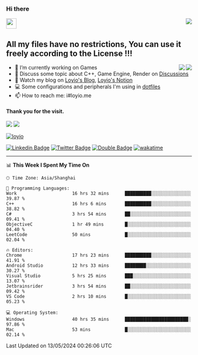 <h3 align="left">Hi there</h3>
<img src='https://em-content.zobj.net/source/animated-noto-color-emoji/356/waving-hand_light-skin-tone_1f44b-1f3fb_1f3fb.gif' width='28' />
<a align="right" href="https://github.com/loyio/loyio/blob/master/STAR/README.md"><img align="right" src="https://img.shields.io/badge/LOYIO-STAR-green" /></a>

## All my files have no restrictions, You can use it freely according to the License !!!

<a href="https://github.com/loyio#gh-light-mode-only">
     <img align="right"  src="https://loy-readme.vercel.app/api/top-langs/?username=loyio&langs_count=6&hide=css,html,jupyter%20notebook" />
</a>

<a href="https://github.com/loyio#gh-dark-mode-only">
  <img align="right"  src="https://loy-readme.vercel.app/api/top-langs/?username=loyio&langs_count=6&theme=slateorange&hide=css,html,jupyter%20notebook" />
</a>



- 🔭 I’m currently working on Games
- 💬 Discuss some topic about C++, Game Engine, Render on [Discussions](https://github.com/loyio/loyio/discussions)
- 📔 Watch my blog on [Loyio's Blog](https://loyio.me), [Loyio's Notion](https://loyio.notion.site/loyio/Loyio-s-Dashboard-2f56bd29222a445ea9d9e8802a1ac83b)
- 💻 Some configurations and peripherals I'm using in [dotfiles](https://github.com/loyio/dotfiles)
- 📫 How to reach me: i#loyio.me


#### Thank you for the visit.
<img src="http://profile-counter.glitch.me/loyio/count.svg" />

<img src="https://loy-readme.vercel.app/api?username=loyio&show_icons=true&hide=stars&include_all_commits=true&hide_title=true&theme=slateorange" />

     

[![loyio](https://github-profile-trophy.vercel.app/?username=loyio&theme=onedark&column=4)](https://github.com/loyio)

[![Linkedin Badge](https://img.shields.io/badge/-@loyio-0077b5?style=flat-square&logo=Linkedin&logoColor=white&labelColor=0077b5&link=https://www.linkedin.com/in/loyio-hex-363172158/)](https://www.linkedin.com/in/loyio-hex-363172158/)
[![Twitter Badge](https://img.shields.io/badge/-@loyiome-000000?style=flat-square&labelColor=000000&logo=x&logoColor=white&link=https://twitter.com/loyiome)](https://twitter.com/loyiome)
[![Double Badge](https://img.shields.io/badge/@loyio-007722?style=flat&logo=Douban&logoColor=white)](https://www.douban.com/people/susmote)
[![wakatime](https://wakatime.com/badge/user/c0ddc104-5a20-41d1-ab9a-c4d9ea20a4d9.svg)](https://wakatime.com/@c0ddc104-5a20-41d1-ab9a-c4d9ea20a4d9)

-------
<!--START_SECTION:waka-->
📊 **This Week I Spent My Time On** 

```text
🕑︎ Time Zone: Asia/Shanghai

💬 Programming Languages: 
Work                     16 hrs 32 mins      ██████████░░░░░░░░░░░░░░░   39.87 % 
C++                      16 hrs 6 mins       ██████████░░░░░░░░░░░░░░░   38.82 % 
C#                       3 hrs 54 mins       ██░░░░░░░░░░░░░░░░░░░░░░░   09.41 % 
ObjectiveC               1 hr 49 mins        █░░░░░░░░░░░░░░░░░░░░░░░░   04.40 % 
LeetCode                 50 mins             █░░░░░░░░░░░░░░░░░░░░░░░░   02.04 % 

🔥 Editors: 
Chrome                   17 hrs 23 mins      ██████████░░░░░░░░░░░░░░░   41.91 % 
Android Studio           12 hrs 33 mins      ████████░░░░░░░░░░░░░░░░░   30.27 % 
Visual Studio            5 hrs 25 mins       ███░░░░░░░░░░░░░░░░░░░░░░   13.07 % 
Jetbrainsrider           3 hrs 54 mins       ██░░░░░░░░░░░░░░░░░░░░░░░   09.42 % 
VS Code                  2 hrs 10 mins       █░░░░░░░░░░░░░░░░░░░░░░░░   05.23 % 

💻 Operating System: 
Windows                  40 hrs 35 mins      ████████████████████████░   97.86 % 
Mac                      53 mins             █░░░░░░░░░░░░░░░░░░░░░░░░   02.14 % 
```


 Last Updated on 13/05/2024 00:26:06 UTC
<!--END_SECTION:waka-->
